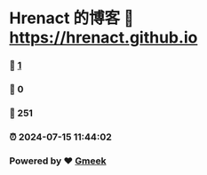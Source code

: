 # Hrenact 的博客 :link: https://hrenact.github.io 
### :page_facing_up: [1](https://hrenact.github.io/tag.html) 
### :speech_balloon: 0 
### :hibiscus: 251 
### :alarm_clock: 2024-07-15 11:44:02 
### Powered by :heart: [Gmeek](https://github.com/Meekdai/Gmeek)
